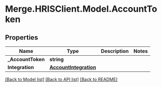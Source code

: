 # Merge.HRISClient.Model.AccountToken

## Properties

Name | Type | Description | Notes
------------ | ------------- | ------------- | -------------
**_AccountToken** | **string** |  | 
**Integration** | [**AccountIntegration**](AccountIntegration.md) |  | 

[[Back to Model list]](../README.md#documentation-for-models) [[Back to API list]](../README.md#documentation-for-api-endpoints) [[Back to README]](../README.md)

